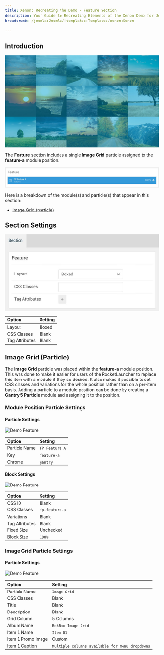 ```yaml
---
title: Xenon: Recreating the Demo - Feature Section
description: Your Guide to Recreating Elements of the Xenon Demo for Joomla
breadcrumb: /joomla:Joomla/!templates:Templates/xenon:Xenon

---
```


## Introduction

![](assets/demo_7.jpeg)

The **Feature** section includes a single **Image Grid** particle assigned to the **feature-a** module position.

![](assets/home_feature.jpeg)

Here is a breakdown of the module(s) and particle(s) that appear in this section:

* [Image Grid (particle)](#image-grid-(particle))

## Section Settings

![](assets/demo_feature_settings.jpeg)

| Option           | Setting     |
| :--------------- | :---------- |
| Layout           | Boxed       |
| CSS Classes      | Blank       |
| Tag Attributes   | Blank       |

## Image Grid (Particle)

The **Image Grid** particle was placed within the **feature-a** module position. This was done to make it easier for users of the RocketLauncher to replace this item with a module if they so desired. It also makes it possible to set CSS classes and variations for the whole position rather than on a per-item basis. Adding a particle to a module position can be done by creating a **Gantry 5 Particle** module and assigning it to the position.

### Module Position Particle Settings

#### Particle Settings

![Demo Feature](demo_feature_1.jpeg)

| Option        | Setting        |
| :-----        | :-----         |
| Particle Name | `FP Feature A` |
| Key           | `feature-a`    |
| Chrome        | `gantry`       |

#### Block Settings

![Demo Feature](demo_feature_2.jpeg)

| Option         | Setting        |
| :-----         | :-----         |
| CSS ID         | Blank          |
| CSS Classes    | `fp-feature-a` |
| Variations     | Blank          |
| Tag Attributes | Blank          |
| Fixed Size     | Unchecked      |
| Block Size     | `100%`         |

### Image Grid Particle Settings

#### Particle Settings

![Demo Feature](demo_feature_3.jpeg)

| Option             | Setting                                         |
| :-----             | :-----                                          |
| Particle Name      | `Image Grid`                                    |
| CSS Classes        | Blank                                           |
| Title              | Blank                                           |
| Description        | Blank                                           |
| Grid Column        | 5 Columns                                       |
| Album Name         | `RokBox Image Grid`                             |
| Item 1 Name        | `Item 01`                                       |
| Item 1 Promo Image | Custom                                          |
| Item 1 Caption     | `Multiple columns available for menu dropdowns` |
